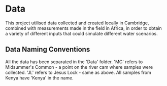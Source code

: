 # Data

This project utilised data collected and created locally in Cambridge, combined with measurements made in the field in Africa, in order to obtain a variety of different inputs that could simulate different water scenarios.

## Data Naming Conventions
All the data has been separated in the 'Data' folder.
'MC' refers to Midsummer's Common - a point on the river cam where samples were collected.
'JL' refers to Jesus Lock - same as above.
All samples from Kenya have 'Kenya' in the name.